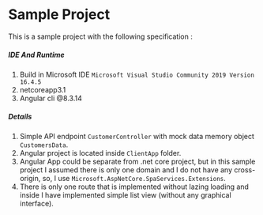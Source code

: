 # **Sample Project**

This is a sample project with the following specification :

##### IDE And Runtime
1.  Build in Microsoft IDE `Microsoft Visual Studio Community 2019
Version 16.4.5`
2. netcoreapp3.1
3. Angular cli @8.3.14

##### Details
1. Simple API endpoint `CustomerController` with mock data memory object `CustomersData`.
2. Angular project is located inside `ClientApp` folder.
3. Angular App could be separate from .net core project, but in this sample project I assumed there is only one domain and I do not have any cross-origin, so, I use `Microsoft.AspNetCore.SpaServices.Extensions`.
4. There is only one route that is implemented without lazing loading and inside I have implemented simple list view (without any graphical interface).

